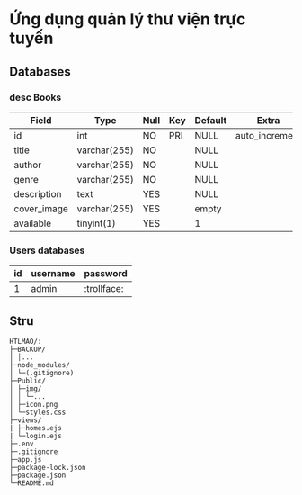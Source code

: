 # Ứng dụng quản lý thư viện trực tuyến

## Databases

### desc Books

| Field       | Type         | Null | Key | Default | Extra          |
| ----------- | ------------ | ---- | --- | ------- | -------------- |
| id          | int          | NO   | PRI | NULL    | auto_increment |
| title       | varchar(255) | NO   |     | NULL    |                |
| author      | varchar(255) | NO   |     | NULL    |                |
| genre       | varchar(255) | NO   |     | NULL    |                |
| description | text         | YES  |     | NULL    |                |
| cover_image | varchar(255) | YES  |     | empty   |                |
| available   | tinyint(1)   | YES  |     | 1       |                |

### Users databases

| id  | username | password    |
| --- | -------- | ----------- |
| 1   | admin    | :trollface: |

## Stru

```
HTLMAO/:
├─BACKUP/
│ │...
├─node_modules/
│ └─(.gitignore)
├─Public/
│ ├─img/
│ │ └─...
│ ├─icon.png
│ └─styles.css
├─views/
| ├─homes.ejs
| └─login.ejs
├─.env
├─.gitignore
├─app.js
├─package-lock.json
├─package.json
└─README.md
```

